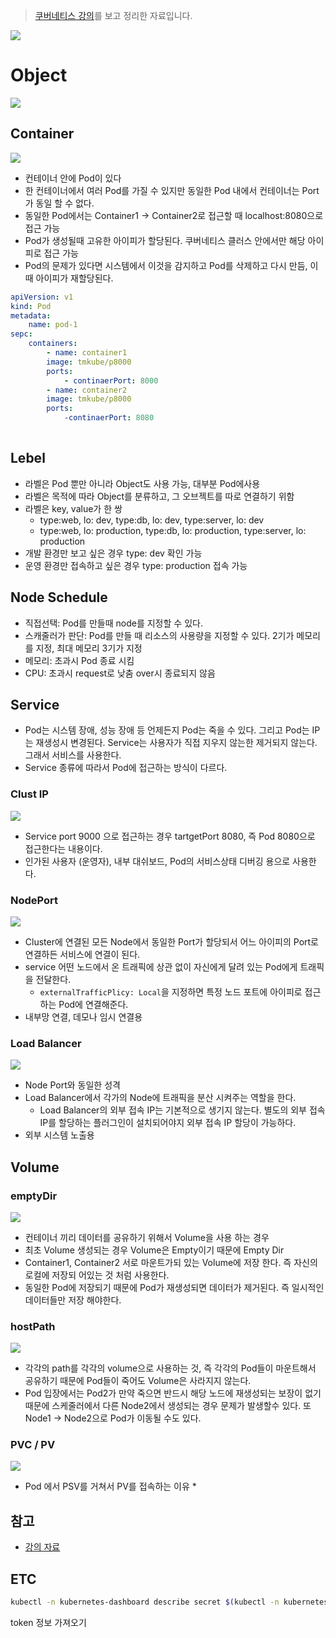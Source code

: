 > [쿠버네티스 강의](https://kubetm.github.io/practice/beginner/gettingstarted-kubernetes/)를 보고 정리한 자료입니다.

![](https://github.com/cheese10yun/TIL/blob/master/assets/kubernetes-controller.png?raw=true)

# Object
![](https://github.com/cheese10yun/TIL/blob/master/assets/kubernetes-object.png?raw=true)


## Container
![](https://github.com/cheese10yun/TIL/blob/master/assets/kubernetes-container.png?raw=true)

* 컨테이너 안에 Pod이 있다
* 한 컨테이너에서 여러 Pod를 가질 수 있지만 동일한 Pod 내에서 컨테이너는 Port가 동일 할 수 없다.
* 동일한 Pod에서는 Container1 -> Container2로 접근할 때 localhost:8080으로 접근 가능
* Pod가 생성될때 고유한 아이피가 할당된다. 쿠버네티스 클러스 안에서만 해당 아이피로 접근 가능
* Pod의 문제가 있다면 시스템에서 이것을 감지하고 Pod를 삭제하고 다시 만듬, 이때 아이피가 재할당된다.

```yml
apiVersion: v1
kind: Pod
metadata:
    name: pod-1
sepc:
    containers:
        - name: container1
        image: tmkube/p8000
        ports:
            - continaerPort: 8000
        - name: container2
        image: tmkube/p8000
        ports:
            -continaerPort: 8080
        
```

## Lebel
* 라벨은 Pod 뿐만 아니라 Object도 사용 가능, 대부분 Pod에사용
* 라벨은 목적에 따라 Object를 분류하고, 그 오브젝트를 따로 연결하기 위함
* 라벨은 key, value가 한 쌍
  * type:web, lo: dev, type:db, lo: dev, type:server, lo: dev
  * type:web, lo: production, type:db, lo: production, type:server, lo: production
* 개발 환경만 보고 싶은 경우 type: dev 확인 가능
* 운영 환경만 접속하고 싶은 경우 type: production 접속 가능

## Node Schedule
* 직접선택: Pod를 만들때 node를 지정할 수 있다. 
* 스캐줄러가 판단: Pod를 만들 때 리소스의 사용량을 지정할 수 있다. 2기가 메모리를 지정, 최대 메모리 3기가 지정
* 메모리: 초과시 Pod 종료 시킴
* CPU: 초과시 request로 낮춤 over시 종료되지 않음

## Service
* Pod는 시스템 장애, 성능 장애 등 언제든지 Pod는 죽을 수 있다. 그리고 Pod는 IP는 재생성시 변경된다. Service는 사용자가 직접 지우지 않는한 제거되지 않는다. 그래서 서비스를 사용한다.
* Service 종류에 따라서 Pod에 접근하는 방식이 다르다.


### Clust IP
![](../assets/kubernetes-clust-ip.png)
* Service port 9000 으로 접근하는 경우 tartgetPort 8080, 즉 Pod 8080으로 접근한다는 내용이다.
* 인가된 사용자 (운영자), 내부 대쉬보드, Pod의 서비스상태 디버깅 용으로 사용한다.

### NodePort
![](../assets/kubernetes-node.png)
* Cluster에 연결된 모든 Node에서 동일한 Port가 할당되서 어느 아이피의 Port로 연결하든 서비스에 연결이 된다.
* service 어떤 노드에서 온 트래픽에 상관 없이 자신에게 달려 있는 Pod에게 트래픽을 전달한다.
  * `externalTrafficPlicy: Local`을 지정하면 특정 노드 포트에 아이피로 접근하는 Pod에 연결해준다.
* 내부망 연결, 데모나 임시 연결용

### Load Balancer
![](../assets/kubernetes-load-balancer.png)
* Node Port와 동일한 성격
* Load Balancer에서 각가의 Node에 트래픽을 분산 시켜주는 역할을 한다.
  * Load Balancer의 외부 접속 IP는 기본적으로 생기지 않는다. 별도의 외부 접속 IP를 할당하는 플러그인이 설치되어야지 외부 접속 IP 할당이 가능하다.
* 외부 시스템 노출용


## Volume

### emptyDir
![](../assets/kubernetes-volume-empdir.png)

* 컨테이너 끼리 데이터를 공유하기 위해서 Volume을 사용 하는 경우
* 최초 Volume 생성되는 경우 Volume은 Empty이기 때문에 Empty Dir
* Container1, Container2 서로 마운트가되 있는 Volume에 저장 한다. 즉 자신의 로컬에 저장되 어있는 것 처럼 사용한다.
* 동일한 Pod에 저장되기 때문에 Pod가 재생성되면 데이터가 제거된다. 즉 일시적인 데이터들만 저장 해야한다.

### hostPath
![](../assets/kubernetes-volume-host-path.png)
* 각각의 path를 각각의 volume으로 사용하는 것, 즉 각각의 Pod들이 마운트해서 공유하기 때문에 Pod들이 죽어도 Volume은 사라지지 않는다.
* Pod 입장에서는 Pod2가 만약 죽으면 반드시 해당 노드에 재생성되는 보장이 없기 때문에 스케줄러에서 다른 Node2에서 생성되는 경우 문제가 발생할수 있다. 또 Node1 -> Node2으로 Pod가 이동될 수도 있다.



### PVC / PV
![](../assets/kubernetes-volume-PVC.png)
* Pod 에서 PSV를 거쳐서 PV를 접속하는 이유
  * 

## 참고
* [강의 자료](https://kubetm.github.io/practice/beginner/gettingstarted-kubernetes/)

## ETC

```bash
kubectl -n kubernetes-dashboard describe secret $(kubectl -n kubernetes-dashboard get secret | grep admin-user | awk '{print $1}')
```
token 정보 가져오기